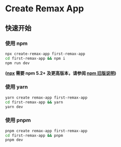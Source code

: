 # Create Remax App

## 快速开始

### 使用 npm

```sh
npx create-remax-app first-remax-app
cd first-remax-app && npm i
npm run dev
```

**([npx](https://medium.com/@maybekatz/introducing-npx-an-npm-package-runner-55f7d4bd282b) 需要 npm 5.2+ 及更高版本，请参阅 [npm 旧版说明](https://gist.github.com/gaearon/4064d3c23a77c74a3614c498a8bb1c5f))**


### 使用 yarn

```sh
yarn create remax-app first-remax-app
cd first-remax-app && yarn
yarn dev
```

### 使用 pnpm

```sh
pnpm create remax-app first-remax-app
cd first-remax-app && pnpm
pnpm dev
```
